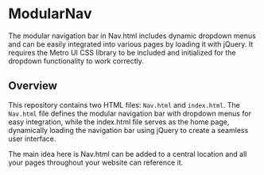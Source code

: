 # ModularNav
The modular navigation bar in Nav.html includes dynamic dropdown menus and can be easily integrated into various pages by loading it with jQuery. It requires the Metro UI CSS library to be included and initialized for the dropdown functionality to work correctly.

## Overview

This repository contains two HTML files: `Nav.html` and `index.html`. The `Nav.html` file defines the modular navigation bar with dropdown menus for easy integration, while the index.html file serves as the home page, dynamically loading the navigation bar using jQuery to create a seamless user interface.

The main idea here is Nav.html can be added to a central location and all your pages throughout your website can reference it. 
